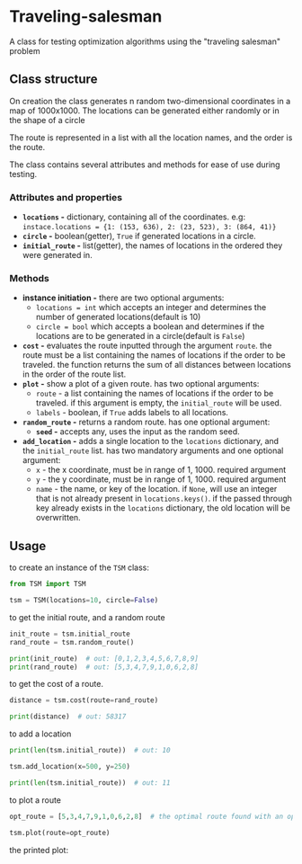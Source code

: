# Traveling-salesman

A class for testing optimization algorithms using the "traveling salesman" problem

## Class structure

On creation the class generates n random two-dimensional coordinates in a map of 1000x1000. The locations can be
generated either randomly or in the shape of a circle

The route is represented in a list with all the location names, and the order is the route.

The class contains several attributes and methods for ease of use during testing.

### Attributes and properties

* **`locations` -** dictionary, containing all of the coordinates. e.g:
  ```instace.locations = {1: (153, 636), 2: (23, 523), 3: (864, 41)}```
* **`circle` -** boolean(getter), `True` if generated locations in a circle.
* **`initial_route` -** list(getter), the names of locations in the ordered they were generated in.

### Methods

* **instance initiation -** there are two optional arguments:
  * `locations = int` which accepts an integer and determines the number of generated locations(default is 10)
  * `circle = bool` which accepts a boolean and determines if the locations are to be generated in a circle(default
    is `False`)
* **`cost` -** evaluates the route inputted through the argument `route`. the route must be a list containing the names
  of locations if the order to be traveled. the function returns the sum of all distances between locations in the order
  of the route list.
* **`plot` -** show a plot of a given route. has two optional arguments:
  * `route` - a list containing the names of locations if the order to be traveled. if this argument is empty,
    the `initial_route` will be used.
  * `labels` - boolean, if `True` adds labels to all locations.
* **`random_route` -** returns a random route. has one optional argument:
  * **`seed` -** accepts any, uses the input as the random seed.
* **`add_location` -** adds a single location to the `locations` dictionary, and the `initial_route` list. has two
  mandatory arguments and one optional argument:
  * `x` - the x coordinate, must be in range of 1, 1000. required argument
  * `y` - the y coordinate, must be in range of 1, 1000. required argument
  * `name` - the name, or key of the location. if `None`, will use an integer that is not already present
    in `locations.keys()`. if the passed through key already exists in the `locations` dictionary, the old location will
    be overwritten.

## Usage

to create an instance of the `TSM` class:

```python
from TSM import TSM

tsm = TSM(locations=10, circle=False)
```

to get the initial route, and a random route

```python
init_route = tsm.initial_route
rand_route = tsm.random_route()

print(init_route)  # out: [0,1,2,3,4,5,6,7,8,9]
print(rand_route)  # out: [5,3,4,7,9,1,0,6,2,8]
```

to get the cost of a route.

```python
distance = tsm.cost(route=rand_route)

print(distance)  # out: 58317
```

to add a location

```python
print(len(tsm.initial_route))  # out: 10

tsm.add_location(x=500, y=250)

print(len(tsm.initial_route))  # out: 11
```

to plot a route

```python
opt_route = [5,3,4,7,9,1,0,6,2,8]  # the optimal route found with an optimization algorithm

tsm.plot(route=opt_route)
```

the printed plot:
